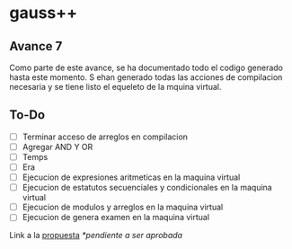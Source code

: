 # gauss++

## Avance 7
Como parte de este avance, se ha documentado todo el codigo generado hasta este momento. S ehan generado todas las acciones de compilacion necesaria y se tiene listo el equeleto de la mquina virtual. 

## To-Do
- [ ] Terminar acceso de arreglos en compilacion
- [ ] Agregar AND Y OR
- [ ] Temps
- [ ] Era
- [ ] Ejecucion de expresiones aritmeticas en la maquina virtual
- [ ] Ejecucion de estatutos secuenciales y condicionales en la maquina virtual
- [ ] Ejecucion de modulos y arreglos en la maquina virtual
- [ ] Ejecucion de genera examen en la maquina virtual

Link a la [propuesta](https://1drv.ms/w/s!Ag7C-YtrePDRibEOTF0NMdxTAwwxMA) *\*pendiente a ser aprobada*
